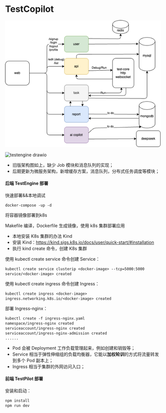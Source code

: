 # TestCopilot

![testengine.drawio.png](TestEngine/doc/testengine.drawio.png)

![testengine drawio](https://github.com/user-attachments/assets/b12b1ac1-a31a-418b-8095-ef353373f883)



- 旧版架构图如上，缺少 Job 模块和消息队列的实现；
- 后期更新为微服务架构，新增缓存方案，消息队列，分布式任务调度等模块；

#### 后端 TestEngine 部署
快速部署&&本地调试
```shell
docker-compose -up -d
```
将容器镜像部署到k8s

Makefile 编译，Dockerfile 生成镜像，使用 k8s 集群部署应用

- 本地安装 K8s 集群的办法 Kind
- 安装 Kind：https://kind.sigs.k8s.io/docs/user/quick-start/#installation
- 执行 kind create 命令，创建 K8s 集群

使用 kubectl create service 命令创建 Service：

```shell
kubectl create service clusterip <docker-image> --tcp=5000:5000
service/<docker-image> created
```

使用 kubectl create ingress 命令创建 Ingress：

```shell
kubectl create ingress <docker-image> 
ingress.networking.k8s.io/<docker-image> created
```

部署 Ingress-nginx：

```shell
kubectl create -f ingress-nginx.yaml
namespace/ingress-nginx created
serviceaccount/ingress-nginx created
serviceaccount/ingress-nginx-admission created
......
```

- Pod 会被 Deployment 工作负载管理起来，例如创建和销毁等；
- Service 相当于弹性伸缩组的负载均衡器，它能以**加权轮训**的方式将流量转发到多个 Pod 副本上；
- Ingress 相当于集群的外网访问入口；


#### 前端 TestPilot 部署
安装和启动：
```shell
npm install
npm run dev
```
